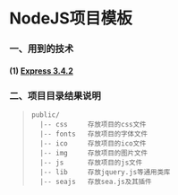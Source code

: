 NodeJS项目模板
==============

### 一、用到的技术

#### (1) <a href="http://expressjs.com/" target="_blank">Express 3.4.2</a> 


### 二、项目目录结果说明

>     public/
>       |-- css		存放项目的css文件
>	    |-- fonts	存放项目的字体文件
>	    |-- ico		存放项目的ico文件
>	    |-- img		存放项目的图片文件
>	    |-- js 		存放项目的js文件
>	    |-- lib		存放jquery.js等通用类库
>	    |-- seajs	存放sea.js及其插件
